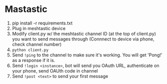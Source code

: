 # Mastastic

1. pip install -r requirements.txt
2. Plug in meshtastic device
3. Modify client.py w/ the meshtastic channel ID (at the top of client.py) you want to send messages through (Connnect to device via phone, check channel number)
4. `python client.py`
5. Send `!ping` to the channel to make sure it's working. You will get 'Pong!' as a response if it is.
6. Send `!login <instance>`, bot will send you OAuth URL, authenticate on your phone, send OAUth code in channel
7. Send `!post <text>` to send your first message
